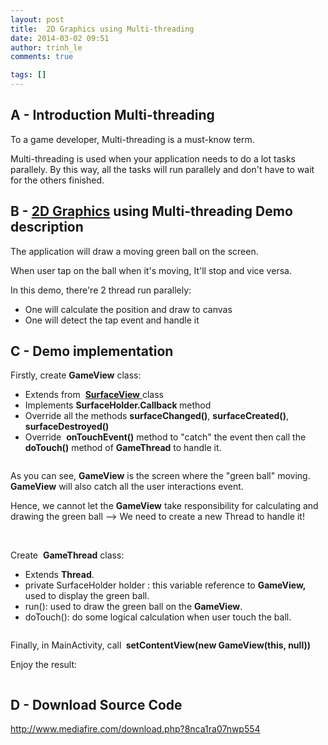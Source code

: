 ```yaml
---
layout: post
title:  2D Graphics using Multi-threading
date: 2014-03-02 09:51
author: trinh_le
comments: true

tags: []
---
```


<h2>A - Introduction Multi-threading</h2>
To a game developer, Multi-threading is a must-know term.

Multi-threading is used when your application needs to do a lot tasks parallely. By this way, all the tasks will run parallely and don't have to wait for the others finished.
<h2>B - <a title="[Android] 2D Graphic in Android" href="http://icetea09.com/blog/2014/01/28/2d-graphic-in-android/">2D Graphics</a> using Multi-threading Demo description</h2>
The application will draw a moving green ball on the screen.

When user tap on the ball when it's moving, It'll stop and vice versa.

In this demo, there're 2 thread run parallely:
<ul>
	<li>One will calculate the position and draw to canvas</li>
	<li>One will detect the tap event and handle it</li>
</ul>
<!--more-->
<h2>C - Demo implementation</h2>
Firstly, create <strong>GameView</strong> class:
<ul>
	<li>Extends from  <a title="[Android] 2D Graphic in Android" href="http://icetea09.com/blog/2014/01/28/2d-graphic-in-android/"><strong>SurfaceView</strong> </a>class</li>
	<li>Implements <strong>SurfaceHolder.Callback </strong>method</li>
	<li>Override all the methods <strong>surfaceChanged()</strong>, <strong>surfaceCreated()</strong>, <strong>surfaceDestroyed()</strong></li>
	<li>Override  <strong>onTouchEvent()</strong> method to "catch" the event then call the <strong>doTouch()</strong> method of <strong>GameThread</strong> to handle it.</li>
</ul>
<img class="aligncenter" src="http://i1189.photobucket.com/albums/z427/khanhtrinhspk/2-6.png" alt="" />

As you can see, <strong>GameView</strong> is the screen where the "green ball" moving. <strong>GameView</strong> will also catch all the user interactions event.

Hence, we cannot let the <strong>GameView</strong> take responsibility for calculating and drawing the green ball --&gt; We need to create a new Thread to handle it!

&nbsp;

Create  <strong>GameThread</strong> class:
<ul>
	<li>Extends <strong>Thread</strong>.</li>
	<li>private SurfaceHolder holder : this variable reference to <strong>GameView, </strong>used to display the green ball.</li>
	<li>run(): used to draw the green ball on the <strong>GameView</strong>.</li>
	<li>doTouch(): do some logical calculation when user touch the ball.</li>
</ul>
<img class="aligncenter" src="http://i1189.photobucket.com/albums/z427/khanhtrinhspk/3-5.png" alt="" />

Finally, in MainActivity, call <strong> setContentView(new GameView(this, null))</strong>

Enjoy the result:

<img class="aligncenter" src="http://i1189.photobucket.com/albums/z427/khanhtrinhspk/1-5.png" alt="" />
<h2>D - Download Source Code</h2>
<a href="http://www.mediafire.com/download.php?8nca1ra07nwp554">http://www.mediafire.com/download.php?8nca1ra07nwp554</a>
